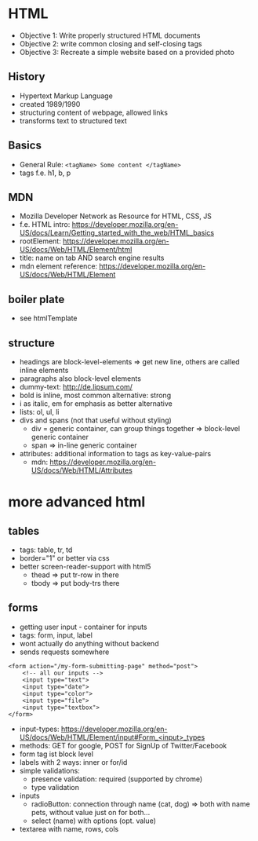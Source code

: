 # HTML
- Objective 1: Write properly structured HTML documents
- Objective 2: write common closing and self-closing tags
- Objective 3: Recreate a simple website based on a provided photo

## History
- Hypertext Markup Language 
- created 1989/1990
- structuring content of webpage, allowed links
- transforms text to structured text

## Basics
- General Rule: `<tagName> Some content </tagName>`
- tags f.e. h1, b, p

## MDN
- Mozilla Developer Network as Resource for HTML, CSS, JS
- f.e. HTML intro: https://developer.mozilla.org/en-US/docs/Learn/Getting_started_with_the_web/HTML_basics
- rootElement: https://developer.mozilla.org/en-US/docs/Web/HTML/Element/html
- title: name on tab AND search engine results
- mdn element reference: https://developer.mozilla.org/en-US/docs/Web/HTML/Element

## boiler plate
- see htmlTemplate

## structure
- headings are block-level-elements => get new line, others are called inline elements
- paragraphs also block-level elements
- dummy-text: http://de.lipsum.com/
- bold is inline, most common alternative: strong
- i as italic, em for emphasis as better alternative
- lists: ol, ul, li
- divs and spans (not that useful without styling)
	- div = generic container, can group things together => block-level generic container
	- span => in-line generic container
- attributes: additional information to tags as key-value-pairs
	- mdn: https://developer.mozilla.org/en-US/docs/Web/HTML/Attributes
	
# more advanced html
## tables
- tags: table, tr, td
- border="1" or better via css
- better screen-reader-support with html5
	- thead => put tr-row in there
	- tbody => put body-trs there
	
## forms
- getting user input - container for inputs
- tags: form, input, label
- wont actually do anything without backend
- sends requests somewhere
```
<form action="/my-form-submitting-page" method="post">
	<!-- all our inputs -->
	<input type="text">
	<input type="date">
	<input type="color">
	<input type="file">
	<input type="textbox">
</form>
```
- input-types: https://developer.mozilla.org/en-US/docs/Web/HTML/Element/input#Form_<input>_types
- methods: GET for google, POST for SignUp of Twitter/Facebook 
- form tag ist block level
- labels with 2 ways: inner or for/id
- simple validations: 
	- presence validation: required (supported by chrome)
	- type validation
- inputs
	- radioButton: connection through name (cat, dog) => both with name pets, without value just on for both...
	- select (name) with options (opt. value)
- textarea with name, rows, cols
